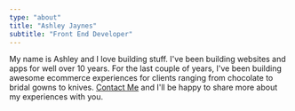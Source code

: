 ```yaml
---
type: "about"
title: "Ashley Jaynes"
subtitle: "Front End Developer"
---
```


My name is Ashley and I love building stuff. I've been building websites and apps for well over 10 years. For the last couple of years, I've been building awesome ecommerce experiences for clients ranging from chocolate to bridal gowns to knives. [Contact Me](/contact/) and I'll be happy to share more about my experiences with you.
